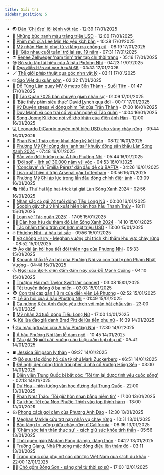 ```yaml
---
title: Giải trí
sidebar_position: 5
---
```


<!-- vnexpress-giai-tri:START -->
- 🌏 [Dàn &#39;Chị đẹp&#39; lội kênh vớt rác](https://vnexpress.net/dan-chi-dep-loi-kenh-vot-rac-4840086.html) - 12:39 17/01/2025
- 💫 [Những bức tranh màu trắng triệu USD](https://vnexpress.net/nhung-buc-tranh-mau-trang-trieu-usd-4840171.html) - 12:00 17/01/2025
- 🌮 [Phim mới của Lee Min Ho yếu kịch bản](https://vnexpress.net/phim-moi-cua-lee-min-ho-yeu-kich-ban-4839304.html) - 10:38 17/01/2025
- 🧠 [Mỹ nhân Hàn bị phạt tù vì lăng mạ chồng cũ](https://vnexpress.net/my-nhan-han-bi-phat-tu-vi-lang-ma-chong-cu-4840219.html) - 08:19 17/01/2025
- 👨‍🏫 [&#39;Gặp nhau cuối tuần&#39; trở lại sau 19 năm](https://vnexpress.net/gap-nhau-cuoi-tuan-tro-lai-sau-19-nam-4840190.html) - 07:31 17/01/2025
- ⚗️ [Renée Zellweger &#39;nam tính&#39; trên tạp chí thời trang](https://vnexpress.net/renee-zellweger-nam-tinh-tren-tap-chi-thoi-trang-4839787.html) - 05:16 17/01/2025
- 😎 [Bộ sưu tập túi hiệu của Á hậu Phương Nhi](https://vnexpress.net/bo-suu-tap-tui-hieu-cua-a-hau-phuong-nhi-4840110.html) - 04:23 17/01/2025
- 🫣 [Đạo diễn Hàn có con ở tuổi 65](https://vnexpress.net/dao-dien-han-co-con-o-tuoi-65-4840042.html) - 03:33 17/01/2025
- 🪄 [Thế giới phép thuật qua góc nhìn vật lý](https://vnexpress.net/the-gioi-phep-thuat-qua-goc-nhin-vat-ly-4839957.html) - 03:11 17/01/2025
- 🤓 [Sao Việt du xuân sớm](https://vnexpress.net/sao-viet-du-xuan-som-4839016.html) - 02:22 17/01/2025
- 🫶 [Đỗ Tùng Lâm quay MV ở metro Bến Thành - Suối Tiên](https://vnexpress.net/do-tung-lam-quay-mv-o-metro-ben-thanh-suoi-tien-4838935.html) - 01:47 17/01/2025
- 🧑‍🏫 [Táo Quân 2025 bàn chuyện giảm nhân sự](https://vnexpress.net/tao-quan-2025-ban-chuyen-giam-nhan-su-4839977.html) - 01:09 17/01/2025
- 🦄 [&#39;Bậc thầy phim siêu thực&#39; David Lynch qua đời](https://vnexpress.net/bac-thay-phim-sieu-thuc-david-lynch-qua-doi-4839982.html) - 00:17 17/01/2025
- 💫 [Kỳ Duyên stress vì đóng phim Tết của Trấn Thành](https://vnexpress.net/ky-duyen-stress-vi-dong-phim-tet-cua-tran-thanh-4839697.html) - 17:00 16/01/2025
- 🎊 [Duy Mạnh và con trai cổ vũ dàn nghệ sĩ Táo quân](https://vnexpress.net/duy-manh-va-con-trai-co-vu-dan-nghe-si-tao-quan-4839928.html) - 14:04 16/01/2025
- 👹 [Song Joong Ki khóc nói về khó khăn của điện ảnh Hàn](https://vnexpress.net/song-joong-ki-khoc-noi-ve-kho-khan-cua-dien-anh-han-4839718.html) - 12:00 16/01/2025
- 💻 [Leonardo DiCaprio quyên một triệu USD cho vùng cháy rừng](https://vnexpress.net/leonardo-dicaprio-quyen-mot-trieu-usd-cho-vung-chay-rung-4839644.html) - 09:44 16/01/2025
- 🤡 [Phan Như Thảo công khai đăng ký kết hôn](https://vnexpress.net/phan-nhu-thao-cong-khai-dang-ky-ket-hon-4839751.html) - 08:12 16/01/2025
- 🥰 [Phương Mỹ Chi cùng dàn &#39;anh trai&#39; khuấy động sân khấu Làn Sóng Xanh 2024](https://vnexpress.net/phuong-my-chi-cung-dan-anh-trai-khuay-dong-san-khau-lan-song-xanh-2024-4839633.html) - 07:48 16/01/2025
- 🚀 [Sắc vóc đời thường của Á hậu Phương Nhi](https://vnexpress.net/sac-voc-doi-thuong-cua-a-hau-phuong-nhi-4839724.html) - 05:44 16/01/2025
- 📝 [&#39;Đời sợi&#39; - lịch sử 30.000 năm vải vóc](https://vnexpress.net/doi-soi-lich-su-30-000-nam-vai-voc-4839701.html) - 04:53 16/01/2025
- 🐲 [&#39;Conclave&#39; và &#39;Emilia Pérez&#39; dẫn đầu đề cử BAFTA](https://vnexpress.net/conclave-va-emilia-perez-dan-dau-de-cu-bafta-4839594.html) - 04:26 16/01/2025
- 🎃 [Lisa xuất hiện ở trận Arsenal gặp Tottenham](https://vnexpress.net/lisa-xuat-hien-o-tran-arsenal-gap-tottenham-4839681.html) - 03:56 16/01/2025
- 🤠 [Phương Mỹ Chi áp lực trong lần đầu đóng chính điện ảnh](https://vnexpress.net/phuong-my-chi-ap-luc-trong-lan-dau-dong-chinh-dien-anh-4839383.html) - 03:09 16/01/2025
- 🎭 [Hiếu Thứ Hai lập hat-trick tại giải Làn Sóng Xanh 2024](https://vnexpress.net/hieu-thu-hai-lap-hat-trick-tai-giai-lan-song-xanh-2024-4839566.html) - 02:56 16/01/2025
- 🧰 [Nhan sắc cô gái 24 tuổi đóng Tiểu Long Nữ](https://vnexpress.net/nhan-sac-co-gai-24-tuoi-dong-tieu-long-nu-4839095.html) - 00:00 16/01/2025
- 🦍 [Soobin gây chú ý khi xuất hiện bên hoa hậu Thanh Thủy](https://vnexpress.net/soobin-gay-chu-y-khi-xuat-hien-ben-hoa-hau-thanh-thuy-4839563.html) - 18:11 15/01/2025
- 🌝 [Loạn vé &#39;Táo quân 2025&#39;](https://vnexpress.net/loan-ve-tao-quan-2025-4839296.html) - 17:05 15/01/2025
- 🧑‍💻 [Dàn hoa hậu dự thảm đỏ Làn Sóng Xanh 2024](https://vnexpress.net/dan-hoa-hau-du-tham-do-lan-song-xanh-2024-4839549.html) - 14:10 15/01/2025
- 🥸 [Tác phẩm trắng trơn đạt hơn một triệu USD](https://vnexpress.net/tac-pham-trang-tron-dat-hon-mot-trieu-usd-4839340.html) - 13:00 15/01/2025
- 🔥 [Phương Nhi - á hậu tài sắc](https://vnexpress.net/phuong-nhi-a-hau-tai-sac-4839497.html) - 09:56 15/01/2025
- 🐎 [Vợ chồng Harry - Meghan vướng chỉ trích khi thăm khu vực cháy rừng](https://vnexpress.net/vo-chong-harry-meghan-vuong-chi-trich-khi-tham-khu-vuc-chay-rung-4839404.html) - 08:52 15/01/2025
- 😎 [Áo dài ăn hỏi họa tiết đôi thiên nga của Phương Nhi](https://vnexpress.net/ao-dai-an-hoi-hoa-tiet-doi-thien-nga-cua-phuong-nhi-4839273.html) - 05:33 15/01/2025
- 🦄 [Khoảnh khắc lễ ăn hỏi của Phương Nhi và con trai tỷ phú Phạm Nhật Vượng](https://vnexpress.net/khoanh-khac-le-an-hoi-cua-phuong-nhi-va-con-trai-ty-phu-pham-nhat-vuong-vnepre-4839370.html) - 04:48 15/01/2025
- 🌜 [Ngôi sao Björk diện đầm đám mây của Đỗ Mạnh Cường](https://vnexpress.net/ngoi-sao-bj-rk-dien-dam-dam-may-cua-do-manh-cuong-4839342.html) - 04:10 15/01/2025
- 🚦 [Thượng Hải mời Taylor Swift làm concert](https://vnexpress.net/thuong-hai-moi-taylor-swift-lam-concert-4839248.html) - 03:08 15/01/2025
- 🧐 [Tết truyền thống ở ba miền](https://vnexpress.net/tet-truyen-thong-o-ba-mien-4837028.html) - 03:03 15/01/2025
- 🐵 [Con trai cao gần 1,8 m của diễn viên Lê Phương](https://vnexpress.net/con-trai-cao-gan-1-8-m-cua-dien-vien-le-phuong-4838885.html) - 02:52 15/01/2025
- ⚗️ [Lễ ăn hỏi của á hậu Phương Nhi](https://vnexpress.net/le-an-hoi-cua-a-hau-phuong-nhi-vnepre-4839252.html) - 01:49 15/01/2025
- 👺 [Ca nương Kiều Anh được yêu thích với màn hát chầu văn](https://vnexpress.net/ca-nuong-kieu-anh-duoc-yeu-thich-voi-man-hat-chau-van-4838965.html) - 23:00 14/01/2025
- 🌊 [Mỹ nhân 24 tuổi đóng Tiểu Long Nữ](https://vnexpress.net/my-nhan-24-tuoi-dong-tieu-long-nu-4839019.html) - 17:00 14/01/2025
- 🪜 [Kẻ lừa đảo giả danh Brad Pitt để lừa tiền phụ nữ](https://vnexpress.net/ke-lua-dao-gia-danh-brad-pitt-de-lua-tien-phu-nu-4839194.html) - 16:39 14/01/2025
- 🕴 [Gu mặc gợi cảm của Á hậu Phương Nhi](https://vnexpress.net/gu-mac-goi-cam-cua-a-hau-phuong-nhi-4839157.html) - 12:30 14/01/2025
- 💃 [Á hậu Phương Nhi làm lễ dạm ngõ](https://vnexpress.net/a-hau-phuong-nhi-lam-le-dam-ngo-4839068.html) - 10:45 14/01/2025
- 🦄 [Tác giả &#39;Người cát&#39; vướng cáo buộc xâm hại phụ nữ](https://vnexpress.net/tac-gia-nguoi-cat-vuong-cao-buoc-xam-hai-phu-nu-4838851.html) - 09:42 14/01/2025
- ⛽️ [Jessica Simpson ly thân](https://vnexpress.net/jessica-simpson-ly-than-4839058.html) - 09:27 14/01/2025
- 😎 [Bộ sưu tập đồng hồ của tỷ phú Mark Zuckerberg](https://vnexpress.net/bo-suu-tap-dong-ho-cua-ty-phu-mark-zuckerberg-4838950.html) - 06:51 14/01/2025
- 🌊 [Đề nghị dẹp công trình trái phép ở nhà cổ Vương Hồng Sển](https://vnexpress.net/de-nghi-dep-cong-trinh-trai-phep-o-nha-co-vuong-hong-sen-4838707.html) - 03:00 14/01/2025
- 🐲 [Diễn viên Trung Quốc bị bắt cóc: &#39;Tôi tìm lại được tình yêu cuộc sống&#39;](https://vnexpress.net/dien-vien-trung-quoc-bi-bat-coc-toi-tim-lai-duoc-tinh-yeu-cuoc-song-4838843.html) - 02:13 14/01/2025
- 💂 [Dư Hoa - hiện tượng văn học đương đại Trung Quốc](https://vnexpress.net/du-hoa-hien-tuong-van-hoc-duong-dai-trung-quoc-4838578.html) - 22:00 13/01/2025
- 🙉 [Phan Như Thảo: &#39;Tôi giữ hôn nhân bằng niềm tin&#39;](https://vnexpress.net/phan-nhu-thao-toi-giu-hon-nhan-bang-niem-tin-4837228.html) - 17:00 13/01/2025
- 💪 [Ca khúc Tết của Noo Phước Thịnh vào top thịnh hành](https://vnexpress.net/ca-khuc-tet-cua-noo-phuoc-thinh-vao-top-thinh-hanh-4838757.html) - 13:00 13/01/2025
- 👍 [Phong cách gợi cảm của Phương Anh Đào](https://vnexpress.net/phong-cach-goi-cam-cua-phuong-anh-dao-4838661.html) - 12:30 13/01/2025
- 💪 [Meghan Markle cứu trợ nạn nhân vụ cháy rừng](https://vnexpress.net/meghan-markle-cuu-tro-nan-nhan-vu-chay-rung-4838685.html) - 10:51 13/01/2025
- 💄 [Bảo tàng trụ vững giữa cháy rừng ở California](https://vnexpress.net/bao-tang-tru-vung-giua-chay-rung-o-california-4838470.html) - 08:36 13/01/2025
- 🦩 [&#39;Chăm sóc bản thân thực sự&#39; - cách giữ sức khỏe tinh thần](https://vnexpress.net/cham-soc-ban-than-thuc-su-cach-giu-suc-khoe-tinh-than-4837993.html) - 05:56 13/01/2025
- 🥸 [Thói quen giúp Madam Pang da mịn, dáng thon](https://vnexpress.net/thoi-quen-giup-madam-pang-da-min-dang-thon-4837831.html) - 04:27 13/01/2025
- 🧰 [Trường Giang, Nhã Phương mặc đồng điệu lên thảm đỏ](https://vnexpress.net/truong-giang-nha-phuong-mac-dong-dieu-len-tham-do-4838486.html) - 03:11 13/01/2025
- 💼 [Trang phục của phụ nữ các dân tộc Việt Nam qua sách du khảo](https://vnexpress.net/trang-phuc-cua-phu-nu-cac-dan-toc-viet-nam-qua-sach-du-khao-4838350.html) - 22:00 12/01/2025
- 🧑‍💻 [Chõ gốm Đông Sơn - sáng chế từ thời sơ sử](https://vnexpress.net/cho-gom-dong-son-sang-che-tu-thoi-so-su-4837289.html) - 17:00 12/01/2025<!-- vnexpress-giai-tri:END -->
